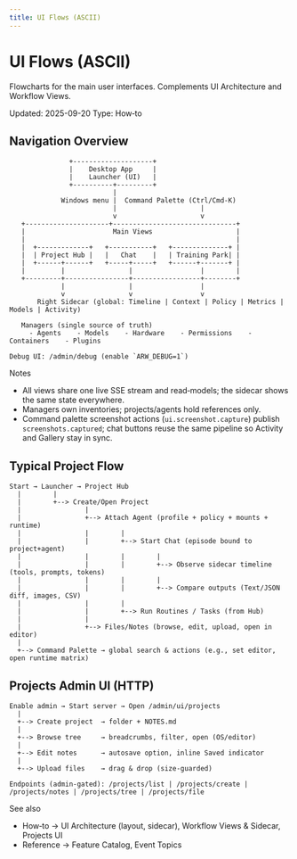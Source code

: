 ```yaml
---
title: UI Flows (ASCII)
---
```


# UI Flows (ASCII)

Flowcharts for the main user interfaces. Complements UI Architecture and Workflow Views.

Updated: 2025-09-20
Type: How‑to

## Navigation Overview

```
               +--------------------+
               |    Desktop App     |
               |    Launcher (UI)   |
               +----------+---------+
                          |
             Windows menu |  Command Palette (Ctrl/Cmd-K)
                          |                     |
                          v                     v
   +---------------------+-------------------------------+
   |                      Main Views                     |
   |                                                     |
   |  +-------------+   +-----------+   +--------------+ |
   |  | Project Hub |   |   Chat    |   | Training Park| |
   |  +------+------+   +-----+-----+   +------+-------+ |
   |         |                |                 |        |
   +---------+----------------+-----------------+--------+
             |                |                 |
             v                v                 v
       Right Sidecar (global: Timeline | Context | Policy | Metrics | Models | Activity)

   Managers (single source of truth)
     - Agents    - Models    - Hardware    - Permissions    - Containers    - Plugins

Debug UI: /admin/debug (enable `ARW_DEBUG=1`)
```

Notes
- All views share one live SSE stream and read‑models; the sidecar shows the same state everywhere.
- Managers own inventories; projects/agents hold references only.
- Command palette screenshot actions (`ui.screenshot.capture`) publish `screenshots.captured`; chat buttons reuse the same pipeline so Activity and Gallery stay in sync.

## Typical Project Flow

```
Start → Launcher → Project Hub
  |        |
  |        +--> Create/Open Project
  |                |
  |                +--> Attach Agent (profile + policy + mounts + runtime)
  |                |        |
  |                |        +--> Start Chat (episode bound to project+agent)
  |                |        |        |
  |                |        |        +--> Observe sidecar timeline (tools, prompts, tokens)
  |                |        |        |
  |                |        |        +--> Compare outputs (Text/JSON diff, images, CSV)
  |                |        |
  |                |        +--> Run Routines / Tasks (from Hub)
  |                |
  |                +--> Files/Notes (browse, edit, upload, open in editor)
  |
  +--> Command Palette → global search & actions (e.g., set editor, open runtime matrix)
```

## Projects Admin UI (HTTP)

```
Enable admin → Start server → Open /admin/ui/projects
  |
  +--> Create project  → folder + NOTES.md
  |
  +--> Browse tree     → breadcrumbs, filter, open (OS/editor)
  |
  +--> Edit notes      → autosave option, inline Saved indicator
  |
  +--> Upload files    → drag & drop (size‑guarded)

Endpoints (admin‑gated): /projects/list | /projects/create | /projects/notes | /projects/tree | /projects/file
```

See also
- How‑to → UI Architecture (layout, sidecar), Workflow Views & Sidecar, Projects UI
- Reference → Feature Catalog, Event Topics
